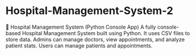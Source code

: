 # Hospital-Management-System-2
🏥 Hospital Management System (Python Console App) A fully console-based Hospital Management System built using Python. It uses CSV files to store data. Admins can manage doctors, view appointments, and analyze patient stats. Users can manage patients and appointments.
